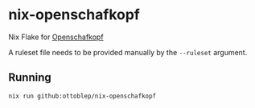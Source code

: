 # nix-openschafkopf

Nix Flake for [Openschafkopf](https://github.com/phimuemue/openschafkopf)

A ruleset file needs to be provided manually by the `--ruleset` argument.

## Running

```sh
nix run github:ottoblep/nix-openschafkopf
```